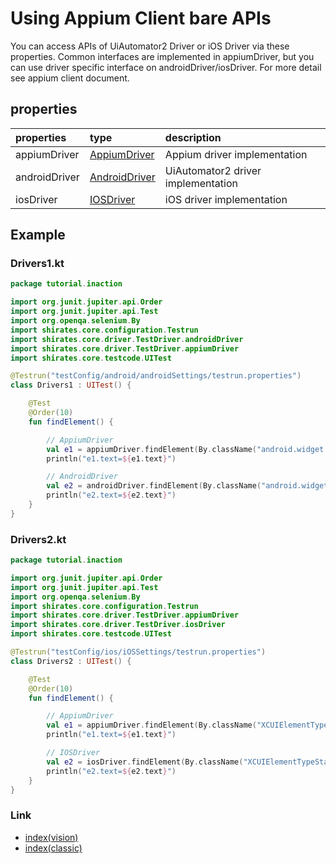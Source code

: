 # Using Appium Client bare APIs

You can access APIs of UiAutomator2 Driver or iOS Driver via these properties. Common interfaces are implemented in
appiumDriver, but you can use driver specific interface on androidDriver/iosDriver. For more detail see appium client
document.

## properties

| properties    | type                                                                                                                      | description                        |
|:--------------|:--------------------------------------------------------------------------------------------------------------------------|:-----------------------------------|
| appiumDriver  | [AppiumDriver](https://www.javadoc.io/doc/io.appium/java-client/latest/io/appium/java_client/AppiumDriver.html)           | Appium driver implementation       |
| androidDriver | [AndroidDriver](https://www.javadoc.io/doc/io.appium/java-client/latest/io/appium/java_client/android/AndroidDriver.html) | UiAutomator2 driver implementation |
| iosDriver     | [IOSDriver](https://www.javadoc.io/doc/io.appium/java-client/latest/io/appium/java_client/ios/IOSDriver.html)             | iOS driver implementation          |

## Example

### Drivers1.kt

```kotlin
package tutorial.inaction

import org.junit.jupiter.api.Order
import org.junit.jupiter.api.Test
import org.openqa.selenium.By
import shirates.core.configuration.Testrun
import shirates.core.driver.TestDriver.androidDriver
import shirates.core.driver.TestDriver.appiumDriver
import shirates.core.testcode.UITest

@Testrun("testConfig/android/androidSettings/testrun.properties")
class Drivers1 : UITest() {

    @Test
    @Order(10)
    fun findElement() {

        // AppiumDriver
        val e1 = appiumDriver.findElement(By.className("android.widget.TextView"))
        println("e1.text=${e1.text}")

        // AndroidDriver
        val e2 = androidDriver.findElement(By.className("android.widget.TextView"))
        println("e2.text=${e2.text}")
    }
}
```

### Drivers2.kt

```kotlin
package tutorial.inaction

import org.junit.jupiter.api.Order
import org.junit.jupiter.api.Test
import org.openqa.selenium.By
import shirates.core.configuration.Testrun
import shirates.core.driver.TestDriver.appiumDriver
import shirates.core.driver.TestDriver.iosDriver
import shirates.core.testcode.UITest

@Testrun("testConfig/ios/iOSSettings/testrun.properties")
class Drivers2 : UITest() {

    @Test
    @Order(10)
    fun findElement() {

        // AppiumDriver
        val e1 = appiumDriver.findElement(By.className("XCUIElementTypeStaticText"))
        println("e1.text=${e1.text}")

        // IOSDriver
        val e2 = iosDriver.findElement(By.className("XCUIElementTypeStaticText"))
        println("e2.text=${e2.text}")
    }
}
```

### Link

- [index(vision)](../../index.md)
- [index(classic)](../../classic/index.md)
